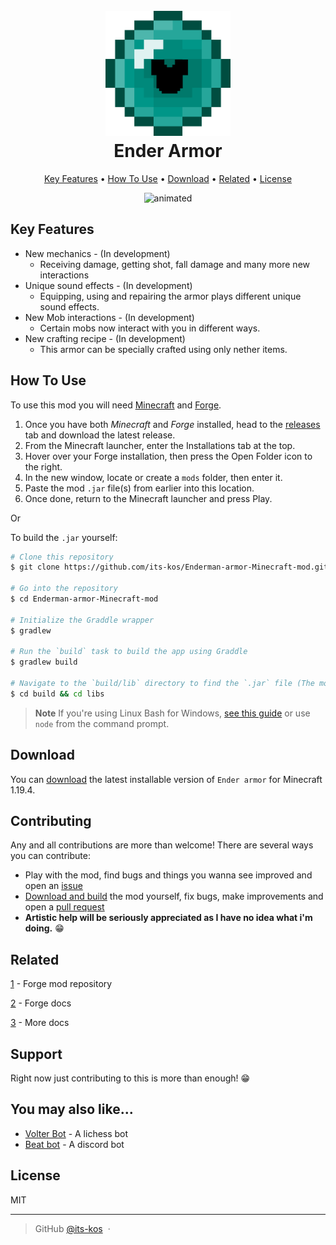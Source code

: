 
<h1 align="center">
  <br>
  <a href="https://github.com/its-kos/Enderman-armor-Minecraft-mod"><img src="afd.png" alt="Ender armor" width="200"></a>
  <br>
  Ender Armor
  <br>
</h1>

<p align="center">
  <a href="#key-features">Key Features</a> •
  <a href="#how-to-use">How To Use</a> •
  <a href="#download">Download</a> •
  <a href="#related">Related</a> •
  <a href="#license">License</a>
</p>

<p align="center">
  <img src="end.gif" alt="animated" />
</p>

## Key Features

* New mechanics - (In development)
  - Receiving damage, getting shot, fall damage and many more new interactions
* Unique sound effects - (In development)
  - Equipping, using and repairing the armor plays different unique sound effects.
* New Mob interactions - (In development)
  - Certain mobs now interact with you in different ways.
* New crafting recipe - (In development)
  - This armor can be specially crafted using only nether items.


## How To Use

To use this mod you will need [Minecraft](https://www.minecraft.net/en-us/get-minecraft) and [Forge](https://apexminecrafthosting.com/how-to-install-mods-on-forge/).

1) Once you have both *Minecraft* and *Forge* installed, head to the [releases](https://github.com/its-kos/Enderman-armor-Minecraft-mod/releases) tab and download the latest release.
2) From the Minecraft launcher, enter the Installations tab at the top.
3) Hover over your Forge installation, then press the Open Folder icon to the right.
4) In the new window, locate or create a `mods` folder, then enter it.
5) Paste the mod `.jar` file(s) from earlier into this location.
6) Once done, return to the Minecraft launcher and press Play.

<p>Or</p> 

To build the `.jar` yourself:

```bash
# Clone this repository
$ git clone https://github.com/its-kos/Enderman-armor-Minecraft-mod.git

# Go into the repository
$ cd Enderman-armor-Minecraft-mod

# Initialize the Graddle wrapper
$ gradlew

# Run the `build` task to build the app using Graddle
$ gradlew build

# Navigate to the `build/lib` directory to find the `.jar` file (The mod)
$ cd build && cd libs
```

> **Note**
> If you're using Linux Bash for Windows, [see this guide](https://www.howtogeek.com/261575/how-to-run-graphical-linux-desktop-applications-from-windows-10s-bash-shell/) or use `node` from the command prompt.


## Download

You can [download](https://github.com/its-kos/Enderman-armor-Minecraft-mod/releases/tag/dev/v0.0.1-1.19.4) the latest installable version of `Ender armor` for Minecraft 1.19.4.

## Contributing

Any and all contributions are more than welcome! There are several ways you can contribute:
* Play with the mod, find bugs and things you wanna see improved and open an [issue](https://github.com/its-kos/Enderman-armor-Minecraft-mod/issues) 
* <a href="#how-to-use">Download and build</a> the mod yourself, fix bugs, make improvements and open a [pull request](https://github.com/its-kos/Enderman-armor-Minecraft-mod/pulls)
* **Artistic help will be seriously appreciated as I have no idea what i'm doing.** :grin:

## Related

[1](https://www.curseforge.com/minecraft/mc-mods) - Forge mod repository

[2](https://docs.minecraftforge.net/en/1.19.x/) - Forge docs

[3](https://forge.gemwire.uk/wiki/Main_Page) - More docs

## Support

Right now just contributing to this is more than enough! :grin:

## You may also like...

- [Volter Bot](https://github.com/its-kos/Lichess-VolterBot) - A lichess bot
- [Beat bot](https://github.com/its-kos/Beat-Bot) - A discord bot

## License

MIT

---

> GitHub [@its-kos](https://github.com/its-kos) &nbsp;&middot;&nbsp;

